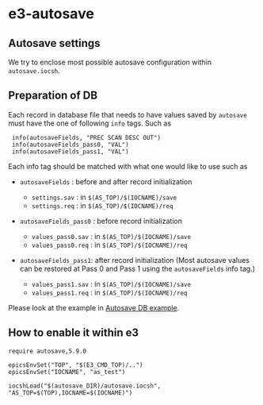 e3-autosave
==

## Autosave settings

We try to enclose most possible autosave configuration within `autosave.iocsh`. 

## Preparation of DB

Each record in database file that needs to have values saved by `autosave` must have the one of following `info` tags. Such as
```
 info(autosaveFields, "PREC SCAN DESC OUT")
 info(autosaveFields_pass0, "VAL")
 info(autosaveFields_pass1, "VAL")
```

Each info tag should be matched with what one would like to use such as


* `autosaveFields` : before and after record initialization
  - `settings.sav` : in `$(AS_TOP)/$(IOCNAME)/save`
  - `settings.req` : in `$(AS_TOP)/$(IOCNAME)/req`
 
* `autosaveFields_pass0` : before record initialization
  - `values_pass0.sav` : in `$(AS_TOP)/$(IOCNAME)/save`
  - `values_pass0.req` : in `$(AS_TOP)/$(IOCNAME)/req`

* `autosaveFields_pass1`: after record initialization (Most autosave values can be restored at Pass 0 and Pass 1 using the `autosaveFields` info tag.)
  - `values_pass1.sav`    : in `$(AS_TOP)/$(IOCNAME)/save`
  - `values_pass1.req`    : in `$(AS_TOP)/$(IOCNAME)/req`

Please look at the example in [Autosave DB example](template/SR_test_info.db).

## How to enable it within e3


```
require autosave,5.9.0

epicsEnvSet("TOP", "$(E3_CMD_TOP)/..")
epicsEnvSet("IOCNAME", "as_test")

iocshLoad("$(autosave_DIR)/autosave.iocsh", "AS_TOP=$(TOP),IOCNAME=$(IOCNAME)")
```
